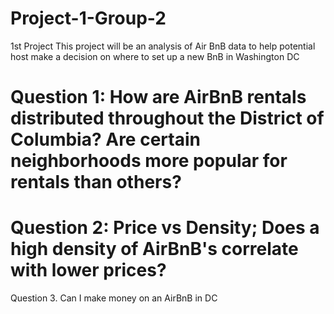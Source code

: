 # Project-1-Group-2
1st Project
This project will be an analysis of Air BnB data to help potential host make a decision on where to set up a new BnB in Washington DC

Question 1: How are AirBnB rentals distributed throughout the District of Columbia? Are certain neighborhoods more popular for rentals than others?
=======

Question 2:  Price vs Density; Does a high density of AirBnB's correlate with lower prices?
=======

Question 3. Can I make money on an AirBnB in DC
